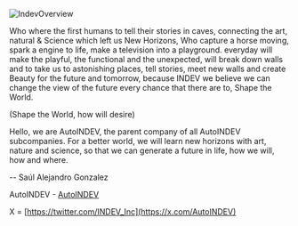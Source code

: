 ![IndevOverview](https://github.com/Saul-Alejandro-Gonzalez-Vilchis/Saul-Alejandro-Gonzalez-Vilchis/assets/126918321/f97fd705-5037-48d0-b3c8-e3341e333573)

Who where the first humans to tell their stories in caves, connecting the art, natural & Science which left us New Horizons, Who capture a horse moving, spark a engine to life, make a television into a playground. everyday will make the playful, the functional and the unexpected, will break down walls and to take us to astonishing places, tell stories, meet new walls and create Beauty for the future and tomorrow, because INDEV we believe we can change the view of the future every chance that there are to, Shape the World.

(Shape the World, how will desire)

Hello, we are AutoINDEV, the parent company of all AutoINDEV subcompanies. For a better world, we will learn new horizons with art, nature and science, so that we can generate a future in life, how we will, how and where.

-- Saúl Alejandro Gonzalez

AutoINDEV - [AutoINDEV](https://AutoINDEV.github.io/AutoINDEV/)

X = [https://twitter.com/INDEV_Inc](https://x.com/AutoINDEV)

